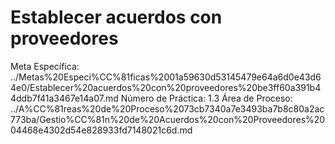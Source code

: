 # Establecer acuerdos con proveedores

Meta Específica: ../Metas%20Especi%CC%81ficas%2001a59630d53145479e64a6d0e43d64e0/Establecer%20acuerdos%20con%20proveedores%20be3ff60a391b44ddb7f41a3467e14a07.md
Número de Práctica: 1.3
Área de Proceso: ../A%CC%81reas%20de%20Proceso%2073cb7340a7e3493ba7b8c80a2ac773ba/Gestio%CC%81n%20de%20Acuerdos%20con%20Proveedores%2004468e4302d54e828933fd7148021c6d.md